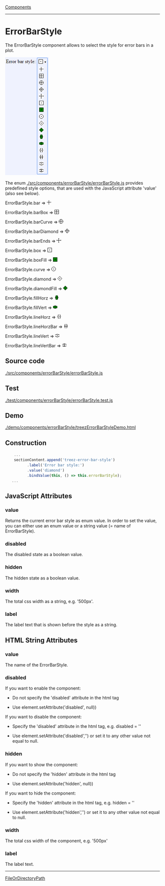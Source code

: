 [Components](../components.md)

----

# ErrorBarStyle
		
The ErrorBarStyle component allows to select the style for error bars in a plot. 
	
![](../../images/treez_error_bar_style.png)

The enum [./src/components/errorBarStyle/errorBarStyle.js](../../../src/components/errorBarStyle/errorBarStyle.js) provides 
predefined style options, that are used with the JavaScript attribute 'value' (also see below). 


ErrorBarStyle.bar => ![](../../../src/components/errorBarStyle/bar.png)

ErrorBarStyle.barBox => ![](../../../src/components/errorBarStyle/barbox.png)

ErrorBarStyle.barCurve => ![](../../../src/components/errorBarStyle/barcurve.png)

ErrorBarStyle.barDiamond => ![](../../../src/components/errorBarStyle/bardiamond.png)

ErrorBarStyle.barEnds => ![](../../../src/components/errorBarStyle/barends.png)

ErrorBarStyle.box => ![](../../../src/components/errorBarStyle/box.png)

ErrorBarStyle.boxFill => ![](../../../src/components/errorBarStyle/boxfill.png)

ErrorBarStyle.curve => ![](../../../src/components/errorBarStyle/curve.png)

ErrorBarStyle.diamond => ![](../../../src/components/errorBarStyle/diamond.png)

ErrorBarStyle.diamondFill => ![](../../../src/components/errorBarStyle/diamondfill.png)

ErrorBarStyle.fillHorz => ![](../../../src/components/errorBarStyle/fillhorz.png)

ErrorBarStyle.fillVert => ![](../../../src/components/errorBarStyle/fillvert.png)

ErrorBarStyle.lineHorz => ![](../../../src/components/errorBarStyle/linehorz.png)

ErrorBarStyle.lineHorzBar => ![](../../../src/components/errorBarStyle/linehorzBar.png)

ErrorBarStyle.lineVert => ![](../../../src/components/errorBarStyle/linevert.png)

ErrorBarStyle.lineVertBar => ![](../../../src/components/errorBarStyle/linevertbar.png)

		
## Source code

[./src/components/errorBarStyle/errorBarStyle.js](../../../src/components/errorBarStyle/treezErrorBarStyle.js)

## Test

[./test/components/errorBarStyle/errorBarStyle.test.js](../../../test/components/errorBarStyle/treezErrorBarStyle.test.js)

## Demo

[./demo/components/errorBarStyle/treezErrorBarStyleDemo.html](../../../demo/components/errorBarStyle/treezErrorBarStyleDemo.html)

## Construction

```javascript
    ...
    sectionContent.append('treez-error-bar-style')
		  .label('Error bar style:')		  
		  .value('diamond')		
		  .bindValue(this, () => this.errorBarStyle);	
   ...
```

## JavaScript Attributes

### value

Returns the current error bar style as enum value. 
In order to set the value, you can either use an enum value or a string value (= name of ErrorBarStyle).  

### disabled

The disabled state as a boolean value. 

### hidden

The hidden state as a boolean value.

### width

The total css width as a string, e.g. '500px'.

### label

The label text that is shown before the style as a string. 

## HTML String Attributes

### value

The name of the ErrorBarStyle.

### disabled

If you want to enable the component:

* Do not specify the 'disabled' attribute in the html tag

* Use element.setAttribute('disabled', null)) 

If you want to disable the component:

* Specify the 'disabled' attribute in the html tag, e.g. disabled = ''

* Use element.setAttribute('disabled','') or set it to any other value not equal to null. 

### hidden

If you want to show the component:

* Do not specify the 'hidden' attribute in the html tag

* Use element.setAttribute('hidden', null)) 

If you want to hide the component:

* Specify the 'hidden' attribute in the html tag, e.g. hidden = ''

* Use element.setAttribute('hidden','') or set it to any other value not equal to null. 

### width

The total css width of the component, e.g. '500px'

### label

The label text.


----

[FileOrDirectoryPath](../file/fileOrDirectoryPath.md)
